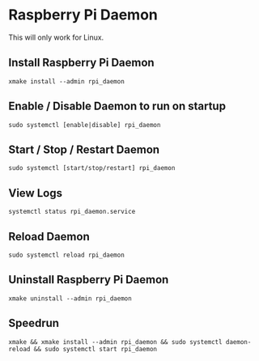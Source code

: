# Raspberry Pi Daemon

This will only work for Linux.

## Install Raspberry Pi Daemon
`xmake install --admin rpi_daemon`

## Enable / Disable Daemon to run on startup
`sudo systemctl [enable|disable] rpi_daemon`

## Start / Stop / Restart Daemon
`sudo systemctl [start/stop/restart] rpi_daemon`

## View Logs
`systemctl status rpi_daemon.service`

## Reload Daemon
`sudo systemctl reload rpi_daemon`

## Uninstall Raspberry Pi Daemon
`xmake uninstall --admin rpi_daemon`

## Speedrun
`xmake && xmake install --admin rpi_daemon && sudo systemctl daemon-reload && sudo systemctl start rpi_daemon`